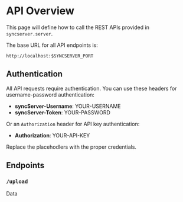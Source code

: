 # API Overview

This page will define how to call the REST APIs provided in `syncserver.server`.

The base URL for all API endpoints is:

```
http://localhost:$SYNCSERVER_PORT
```

## Authentication

All API requests require authentication. You can use these headers for username-password authentication:

- **syncServer-Username**: YOUR-USERNAME
- **syncServer-Token**: YOUR-PASSWORD

Or an `Authorization` header for API key authentication:

- **Authorization**: YOUR-API-KEY

Replace the placehodlers with the proper credentials.

## Endpoints

### `/upload`

Data

